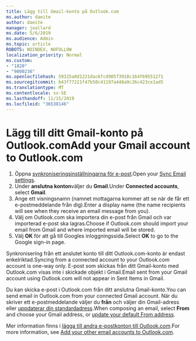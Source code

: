 ```yaml
---
title: Lägg till Gmail-konto på Outlook.com
ms.author: daeite
author: daeite
manager: joallard
ms.date: 5/6/2019
ms.audience: Admin
ms.topic: article
ROBOTS: NOINDEX, NOFOLLOW
localization_priority: Normal
ms.custom:
- "1820"
- "9000236"
ms.openlocfilehash: 59325a0d1221dac6fcd905f3918c164f69551271
ms.sourcegitcommit: b43f77221f47b50c41197a448a9c26c423ce1ad5
ms.translationtype: MT
ms.contentlocale: sv-SE
ms.lasthandoff: 11/15/2019
ms.locfileid: "36538146"
---
```

# <a name="add-your-gmail-account-to-outlookcom"></a><span data-ttu-id="2906a-102">Lägg till ditt Gmail-konto på Outlook.com</span><span class="sxs-lookup"><span data-stu-id="2906a-102">Add your Gmail account to Outlook.com</span></span>

1. <span data-ttu-id="2906a-103">Öppna [synkroniseringsinställningarna för e-post](https://go.microsoft.com/fwlink/?linkid=875264).</span><span class="sxs-lookup"><span data-stu-id="2906a-103">Open your [Sync Email settings](https://go.microsoft.com/fwlink/?linkid=875264).</span></span>
2. <span data-ttu-id="2906a-104">Under **anslutna konton**väljer du **Gmail**.</span><span class="sxs-lookup"><span data-stu-id="2906a-104">Under **Connected accounts**, select **Gmail**.</span></span>
3. <span data-ttu-id="2906a-105">Ange ett visningsnamn (namnet mottagarna kommer att se när de får ett e-postmeddelande från dig).</span><span class="sxs-lookup"><span data-stu-id="2906a-105">Enter a display name (the name recipients will see when they receive an email message from you).</span></span>
4. <span data-ttu-id="2906a-106">Välj om Outlook.com ska importera din e-post från Gmail och var importerad e-post ska lagras.</span><span class="sxs-lookup"><span data-stu-id="2906a-106">Choose if Outlook.com should import your email from Gmail and where imported email will be stored.</span></span>
5. <span data-ttu-id="2906a-107">Välj **OK** för att gå till Googles inloggningssida.</span><span class="sxs-lookup"><span data-stu-id="2906a-107">Select **OK** to go to the Google sign-in page.</span></span>

<span data-ttu-id="2906a-108">Synkronisering från ett anslutet konto till ditt Outlook.com-konto är endast enkelriktad.</span><span class="sxs-lookup"><span data-stu-id="2906a-108">Syncing from a connected account to your Outlook.com account is one-way only.</span></span> <span data-ttu-id="2906a-109">E-post som skickas från ditt Gmail-konto med Outlook.com visas inte i skickade objekt i Gmail.</span><span class="sxs-lookup"><span data-stu-id="2906a-109">Email sent from your Gmail account using Outlook.com will not appear in Sent Items in Gmail.</span></span>

<span data-ttu-id="2906a-110">Du kan skicka e-post i Outlook.com från ditt anslutna Gmail-konto.</span><span class="sxs-lookup"><span data-stu-id="2906a-110">You can send email in Outlook.com from your connected Gmail account.</span></span> <span data-ttu-id="2906a-111">När du skriver ett e-postmeddelande väljer du **från** och väljer din Gmail-adress eller [uppdaterar din standardadress](https://go.microsoft.com/fwlink/?linkid=875264).</span><span class="sxs-lookup"><span data-stu-id="2906a-111">When composing an email, select **From** and choose your Gmail address, or [update your default From address](https://go.microsoft.com/fwlink/?linkid=875264).</span></span>

<span data-ttu-id="2906a-112">Mer information finns i [lägga till andra e-postkonton till Outlook.com](https://support.office.com/article/c5224df4-5885-4e79-91ba-523aa743f0ba?wt.mc_id=Office_Outlook_com_Alchemy).</span><span class="sxs-lookup"><span data-stu-id="2906a-112">For more information, see [Add your other email accounts to Outlook.com](https://support.office.com/article/c5224df4-5885-4e79-91ba-523aa743f0ba?wt.mc_id=Office_Outlook_com_Alchemy).</span></span>